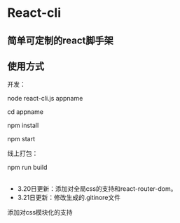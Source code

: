 # React-cli
## 简单可定制的react脚手架
## 使用方式
开发：

node react-cli.js appname

cd appname

npm install

npm start

线上打包：

npm run build

## 
- 3.20日更新：添加对全局css的支持和react-router-dom。
- 3.21日更新：修改生成的.gitinore文件

添加对css模块化的支持